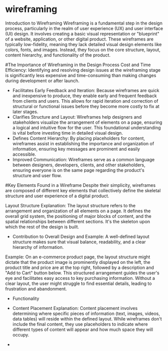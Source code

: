 # wireframing
Introduction to Wireframing
Wireframing is a fundamental step in the design process, particularly in the realm of user experience (UX) and user interface (UI) design. It involves creating a basic visual representation or "blueprint" of a website, application, or other digital product. These wireframes are typically low-fidelity, meaning they lack detailed visual design elements like colors, fonts, and images. Instead, they focus on the core structure, layout, content hierarchy, and functionality of the product.

#The Importance of Wireframing in the Design Process
Cost and Time Efficiency: Identifying and resolving design issues at the wireframing stage is significantly less expensive and time-consuming than making changes during development or after launch.

- Facilitates Early Feedback and Iteration: Because wireframes are quick and inexpensive to produce, they enable early and frequent feedback from clients and users. This allows for rapid iteration and correction of structural or functional issues before they become more costly to fix at later stages.
- Clarifies Structure and Layout: Wireframes help designers and stakeholders visualize the arrangement of elements on a page, ensuring a logical and intuitive flow for the user. This foundational understanding is vital before investing time in detailed visual design.
- Defines Content Hierarchy: By placing placeholders for content, wireframes assist in establishing the importance and organization of information, ensuring key messages are prominent and easily accessible.
- Improved Communication: Wireframes serve as a common language between designers, developers, clients, and other stakeholders, ensuring everyone is on the same page regarding the product's structure and user flow.

#Key Elements Found in a Wireframe
Despite their simplicity, wireframes are composed of different key elements that collectively define the skeletal structure and user experience of a digital product.

Layout Structure
Explanation: The layout structure refers to the arrangement and organization of all elements on a page. It defines the overall grid system, the positioning of major blocks of content, and the spatial relationships between different sections. It's the skeleton upon which the rest of the design is built.

- Contribution to Overall Design and Example:
A well-defined layout structure makes sure that visual balance, readability, and a clear hierarchy of information.

Example: On an e-commerce product page, the layout structure might dictate that the product image is prominently displayed on the left, the product title and price are at the top right, followed by a description and "Add to Cart" button below. This structured arrangement guides the user's eye and facilitates easy access to key purchasing information. Without a clear layout, the user might struggle to find essential details, leading to frustration and abandonment.

- Functionality

- Content Placement
Explanation: Content placement involves determining where specific pieces of information (text, images, videos, data tables) will reside within the defined layout. While wireframes don't include the final content, they use placeholders to indicate where different types of content will appear and how much space they will occupy.

- 

